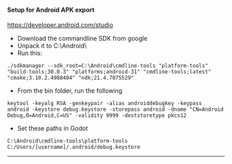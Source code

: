 #### Setup for Android APK export

https://developer.android.com/studio

- Download the commandline SDK from google
- Unpack it to C:\Android\
- Run this:
```
./sdkmanager --sdk_root=C:\Android\cmdline-tools "platform-tools" "build-tools;30.0.3" "platforms;android-31" "cmdline-tools;latest" "cmake;3.10.2.4988404" "ndk;21.4.7075529"
```
- From the bin folder, run the following
```
keytool -keyalg RSA -genkeypair -alias androiddebugkey -keypass android -keystore debug.keystore -storepass android -dname "CN=Android Debug,O=Android,C=US" -validity 9999 -deststoretype pkcs12
```

- Set these paths in Godot

```
C:\Android\cmdline-tools\platform-tools
C:/Users/[username]/.android/debug.keystore
```

***
